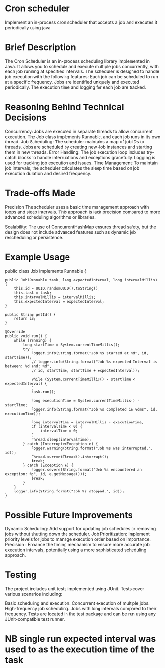 # Cron scheduler
 Implement an in-process cron scheduler that accepts a job and executes it periodically using java
 
# Brief Description
The Cron Scheduler is an in-process scheduling library implemented in Java. It allows you to schedule and execute multiple jobs concurrently, with each job running at specified intervals. The scheduler is designed to handle job execution with the following features:
  Each job can be scheduled to run at a specific frequency.
  Jobs are identified uniquely and executed periodically.
  The execution time and logging for each job are tracked.
  
# Reasoning Behind Technical Decisions
Concurrency: Jobs are executed in separate threads to allow concurrent execution. The Job class implements Runnable, and each job runs in its own thread.
Job Scheduling: The scheduler maintains a map of job IDs to threads. Jobs are scheduled by creating new Job instances and starting them in new threads.
Error Handling: The job execution loop includes try-catch blocks to handle interruptions and exceptions gracefully. Logging is used for tracking job execution and issues.
Time Management: To maintain job intervals, the scheduler calculates the sleep time based on job execution duration and desired frequency.

# Trade-offs Made
Precision The scheduler uses a basic time management approach with loops and sleep intervals. This approach is lack precision compared to more advanced scheduling algorithms or libraries.

Scalability: The use of ConcurrentHashMap ensures thread safety, but the design does not include advanced features such as dynamic job rescheduling or persistence.

# Example Usage

public class Job implements Runnable {


	public Job(Runnable task, long expectedInterval, long intervalMillis) {
		this.id = UUID.randomUUID().toString();
		this.task = task;
		this.intervalMillis = intervalMillis;
		this.expectedInterval = expectedInterval;
	}

	public String getId() {
		return id;
	}

	@Override
	public void run() {
		while (running) {
			long startTime = System.currentTimeMillis();
			try {
				logger.info(String.format("Job %s started at %d", id, startTime));
				// logger.info(String.format("Job %s expected Interval is between: %d and: %d",
				// id, startTime, startTime + expectedInterval));

				while (System.currentTimeMillis() - startTime < expectedInterval) {
				}
				task.run();

				long executionTime = System.currentTimeMillis() - startTime;
				logger.info(String.format("Job %s completed in %dms", id, executionTime));

				long intervalTime = intervalMillis - executionTime;
				if (intervalTime < 0) {
					intervalTime = 0;
				}
				Thread.sleep(intervalTime);
			} catch (InterruptedException e) {
				logger.warning(String.format("Job %s was interrupted.", id));
				Thread.currentThread().interrupt();
				break;
			} catch (Exception e) {
				logger.severe(String.format("Job %s encountered an exception: %s", id, e.getMessage()));
				break;
			}
		}
		logger.info(String.format("Job %s stopped.", id));
	}

# Possible Future Improvements
Dynamic Scheduling: Add support for updating job schedules or removing jobs without shutting down the scheduler.
Job Prioritization: Implement priority levels for jobs to manage execution order based on importance.
Precision : Enhance the timing mechanism to ensure more accurate job execution intervals, potentially using a more sophisticated scheduling approach.

# Testing
The project includes unit tests implemented using JUnit. Tests cover various scenarios including:

Basic scheduling and execution.
Concurrent execution of multiple jobs.
High-frequency job scheduling.
Jobs with long intervals compared to their frequency.
Tests are located in the test package and can be run using any JUnit-compatible test runner.

# NB single run expected interval was used to as the execution time of the task
